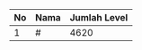 | No | Nama            | Jumlah Level |
|----|-----------------|--------------|
| 1  | #    |    4620        |
